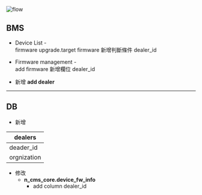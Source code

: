 <meta charset=utf-8>

![flow](http://i.imgur.com/hz2uwZV.png)


## BMS 
* Device List -  
firmware upgrade.target firmware 新增判斷條件 dealer_id

* Firmware management -  
add firmware 新增欄位 dealer_id 

* 新增 **add dealer** 

<hr>

## DB

* 新增
 
| dealers     |
|-------------|
| deader_id   |
| orgnization |
 
 
* 修改  
	*  **n\_cms\_core.device\_fw\_info**  
		*  add column dealer_id
	

